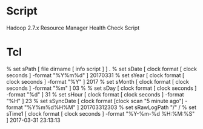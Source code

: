 # Script

Hadoop 2.7.x Resource Manager Health Check Script

# Tcl
% set sPath       [ file dirname [ info script ] ]
.
% set sDate       [ clock format [ clock seconds ] -format "%Y%m%d" ]
20170331
% set sYear       [ clock format [ clock seconds ] -format "%Y" ]
2017
% set sMonth      [ clock format [ clock seconds ] -format "%m" ]
03
%
% set sDay        [ clock format [ clock seconds ] -format "%d" ]
31
% set sHour       [ clock format [ clock seconds ] -format "%H" ]
23
% set sSyncDate   [ clock format [clock scan "5 minute ago"] -format "%Y%m%d%H%M" ]
201703312303
% set sRawLogPath     "/"
/
% set sTime1      [ clock format [ clock seconds ] -format "%Y-%m-%d %H:%M:%S" ]
2017-03-31 23:13:13
